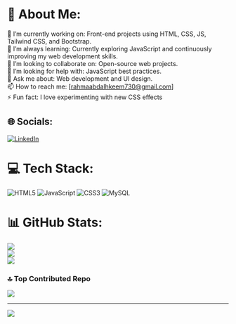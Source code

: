 # 💫 About Me:
🔭 I’m currently working on: Front-end projects using HTML, CSS, JS, Tailwind CSS, and Bootstrap.<br>🌱 I’m always learning: Currently exploring JavaScript and continuously improving my web development skills.<br>👯 I’m looking to collaborate on: Open-source web projects.<br>🤔 I’m looking for help with: JavaScript best practices.<br>💬 Ask me about: Web development and UI design.<br>📫 How to reach me: [rahmaabdalhkeem730@gmail.com]<br>⚡ Fun fact: I love experimenting with new CSS effects


## 🌐 Socials:
[![LinkedIn](https://img.shields.io/badge/LinkedIn-%230077B5.svg?logo=linkedin&logoColor=white)](https://linkedin.com/in/https://www.linkedin.com/in/rahma-abd-alhakeem-0167882a5/) 

# 💻 Tech Stack:
![HTML5](https://img.shields.io/badge/html5-%23E34F26.svg?style=plastic&logo=html5&logoColor=white) ![JavaScript](https://img.shields.io/badge/javascript-%23323330.svg?style=plastic&logo=javascript&logoColor=%23F7DF1E) ![CSS3](https://img.shields.io/badge/css3-%231572B6.svg?style=plastic&logo=css3&logoColor=white) ![MySQL](https://img.shields.io/badge/mysql-4479A1.svg?style=plastic&logo=mysql&logoColor=white)
# 📊 GitHub Stats:
![](https://github-readme-stats.vercel.app/api?username=RahmaAbdalhakeem&theme=aura&hide_border=false&include_all_commits=false&count_private=false)<br/>
![](https://nirzak-streak-stats.vercel.app/?user=RahmaAbdalhakeem&theme=aura&hide_border=false)<br/>
![](https://github-readme-stats.vercel.app/api/top-langs/?username=RahmaAbdalhakeem&theme=aura&hide_border=false&include_all_commits=false&count_private=false&layout=compact)

### 🔝 Top Contributed Repo
![](https://github-contributor-stats.vercel.app/api?username=RahmaAbdalhakeem&limit=5&theme=dark&combine_all_yearly_contributions=true)

---
[![](https://visitcount.itsvg.in/api?id=RahmaAbdalhakeem&icon=0&color=0)](https://visitcount.itsvg.in)

<!-- Proudly created with GPRM ( https://gprm.itsvg.in ) -->
